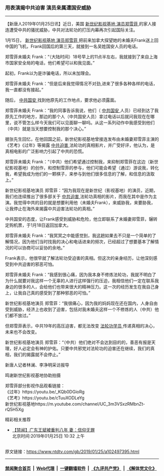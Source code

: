 ### 用表演揭中共迫害 演员亲属遭国安威胁
------------------------

<div class="post_content">
 <p>
  【新唐人2019年01月25日讯】近日，美国
  <a href="https://www.ntdtv.com/gb/新世纪影视基地.htm">
   新世纪影视基地
  </a>
  <a href="https://www.ntdtv.com/gb/演员郑雪菲.htm">
   演员郑雪菲
  </a>
  的家人接连遭受中共的骚扰威胁，中共对法轮功的打压内幕再次引起国际关注。
 </p>
 <p>
  1月15日，
  <a href="https://www.ntdtv.com/gb/新世纪影视基地.htm">
   新世纪影视基地
  </a>
  <a href="https://www.ntdtv.com/gb/演员郑雪菲.htm">
   演员郑雪菲
  </a>
  把前来加拿大探望她的未婚夫Frank送上回中国的飞机，Frank回国后的第三天，就接到一名吴姓国安人员的电话。
 </p>
 <p>
  郑雪菲未婚夫 Frank：“（大陆时间）18号早上的11点半左右，我就接到了来自上海市国家安全局的电话，他们希望可以和我见面。”
 </p>
 <p>
  起初，Frank以为是诈骗电话，所以未加理会。
 </p>
 <p>
  郑雪菲未婚夫 Frank：“但是后来我觉得情况不对劲,进来了很多各种各样的电话，我一直都没有接起。”
 </p>
 <p>
  随后，
  <a href="https://www.ntdtv.com/gb/中共国安.htm">
   中共国安
  </a>
  找到他原先的工作地点，要求他必须露面。
 </p>
 <p>
  郑雪菲未婚夫 Frank：“我的同事告诉我说，他们（
  <a href="https://www.ntdtv.com/gb/中共国安.htm">
   中共国安
  </a>
  人员）已经到达了我原先工作的地方，那边的那个人（中共国安人员）拿过电话以后就问我现在在哪里，说不管怎么样今天我们可以见面聊一聊吗。从这一系列动作中我感受到他们（中共）就是当天想要控制我的那个决心。”
 </p>
 <p>
  据张先生回忆，在他回国之前，新世纪影视基地曾接连发布由未婚妻郑雪菲主演的《艺考》《过年》等揭露
  <a href="https://www.ntdtv.com/gb/中共迫害.htm">
   中共迫害
  </a>
  法轮功的真相影片，并广受好评，他认为，是真相电影的广泛影响力引起了中共的恐慌。
 </p>
 <p>
  郑雪菲未婚夫 Frank：“（中共）他们希望通过控制我，来抑制郑雪菲在这边（新世纪影视基地）的创作，和控制雪菲的参与，他们可能会希望（通过）游说我，转化我，希望我成为他们的一颗棋子，来参与到他们很多信息的了解，和信息的汲取上。”
 </p>
 <p>
  新世纪影视基地演员 郑雪菲：“因为我现在是新世纪（影视基地）的演员，近期，我们也连续推出了很多部关于
  <a href="https://www.ntdtv.com/gb/中共迫害.htm">
   中共迫害
  </a>
  法轮功真相的影片，而我在其中是作为主演。我觉得中共的目的就是想要利用他（未婚夫Frank），来威胁我，来要胁我，让我停止在海外来揭露中共迫害法轮功的真相。”
 </p>
 <p>
  中共国安的态度，让Frank感受到威胁和危险，他立即联系了未婚妻郑雪菲，辗转定购机票，于1月18日返回加拿大。
 </p>
 <p>
  郑雪菲未婚夫 Frank：“我冥冥之中能感觉到，我这趟如果去不只是一个简单的了解情况，因为他们当时找我的决心和电话进来的频次，已经超过了想要基本了解情况的可以协商可以妥协的余地。”
 </p>
 <p>
  Frank表示，他很早就了解法轮功受迫害的真相。但这次的亲身经历，让他深刻感受到中共迫害的邪恶可怕。
 </p>
 <p>
  郑雪菲未婚夫 Frank：“我感到很心痛，因为我本身不修炼法轮功，我就不明白了为什么就要对我这样一个无辜的人进行这样强行的压迫，我相信他们一定在联系我身边的很多的人，会给他们也带来很大的精神压力。这一次的经历发生在我自己身上，让我自己真的感受到了那种邪恶的可怕。”
 </p>
 <p>
  新世纪影视基地演员 郑雪菲：“我很痛心，因为我的妈妈现在还在国内，人身自由受到威胁，经济上也收到了迫害，包括对我未婚夫这样一个不修炼的人（中共）他们都不放过。”
 </p>
 <p>
  但郑雪菲表示，中共19年的高压迫害，都无法改变
  <a href="https://www.ntdtv.com/gb/法轮功学员.htm">
   法轮功学员
  </a>
  传递真相的决心，未来也不会改变。
 </p>
 <p>
  新世纪影视基地演员 郑雪菲：“（中共）他们绝对不会达到目的的，善恶有报是天理，好人必定会有神的护佑。只要中共邪党对法轮功的迫害还在继续，我们的真相，我们的揭露就不会停止。”
 </p>
 <p>
  新唐人记者林澜、李净明采访报导
 </p>
 <p>
  鸣谢新世纪影视基地协助拍摄
 </p>
 <p>
  郑雪菲部分影视作品观看链接：
  <br>
   《过年》https://youtu.be/_KQb0DGioRg
   <br/>
   《艺考》https://youtu.be/cTuuXODLeYg
   <br/>
   新世纪影视基地https://m.youtube.com/channel/UC_3m3VSxzRMbnZt-rQ5H5Xg
  </br>
 </p>
 <div class="single_ad">
 </div>
 <div class="post_related">
  <div class="related-news">
   <span class="related-title">
    精彩相关推荐
   </span>
  </div>
  <div class="related-list">
   <ul class="related-posts">
    <li>
     <div class="post-title">
      <a class="txt" href="https://www.ntdtv.com/gb/2019/01/24/a102496517.html" target="_blank">
       【禁闻】广东王斌被重判八年 妻：信仰无罪
      </a>
      <div class="post-date">
       北京时间:2019年01月25日 10:32 上午
      </div>
     </div>
    </li>
   </ul>
  </div>
 </div>
</div>

<br/>原文链接：https://www.ntdtv.com/gb/2019/01/25/a102497395.html


------------------------
#### [禁闻聚合首页](https://github.com/gfw-breaker/banned-news/blob/master/README.md) &nbsp;|&nbsp; [Web代理](https://github.com/gfw-breaker/open-proxy/blob/master/README.md) &nbsp;|&nbsp; [一键翻墙软件](https://github.com/gfw-breaker/nogfw/blob/master/README.md) &nbsp;|&nbsp; [《九评共产党》](https://github.com/gfw-breaker/9ping.md/blob/master/README.md#九评之一评共产党是什么) &nbsp;|&nbsp; [《解体党文化》](https://github.com/gfw-breaker/jtdwh.md/blob/master/README.md#绪论)